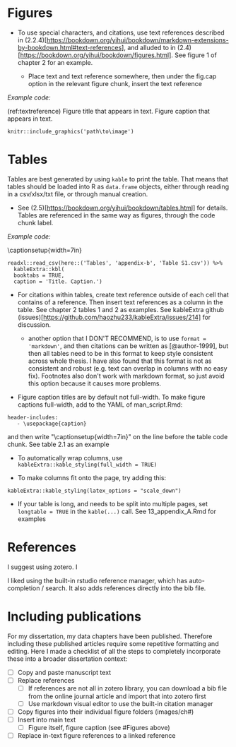 # Figures

- To use special characters, and citations, use text references described in (2.2.4)[https://bookdown.org/yihui/bookdown/markdown-extensions-by-bookdown.html#text-references], and alluded to in (2.4)[https://bookdown.org/yihui/bookdown/figures.html]. See figure 1 of chapter 2 for an example.

  - Place text and text reference somewhere, then under the fig.cap option in the relevant figure chunk, insert the text reference
  
*Example code:*

<!-- begin example -->

(ref:textreference) Figure title that appears in text. Figure caption that appears in text.

```{r codechunktitle, fig.cap="(ref:textreference)", eval=T, echo=T, echo=FALSE, fig.align='center', out.extra=''}
knitr::include_graphics('path\to\image')
```

<!-- end example -->

# Tables

Tables are best generated by using `kable` to print the table. That means that tables should be loaded into R as  `data.frame` objects, either through reading in a csv/xlsx/txt file, or through manual creation. 

- See (2.5)[https://bookdown.org/yihui/bookdown/tables.html] for details. Tables are referenced in the same way as figures, through the code chunk label.

*Example code:*

<!-- begin example -->

\captionsetup{width=7in} <!-- this is to make sure the table caption stays in margins -->

```{r BTabS1, eval = FALSE, echo = T, echo=FALSE, warning = FALSE, message=FALSE,  out.extra=''}
readxl::read_csv(here::('Tables', 'appendix-b', 'Table S1.csv')) %>%
  kableExtra::kbl(
  booktabs = TRUE,
  caption = 'Title. Caption.')
```

<!-- end example -->

- For citations within tables, create text reference outside of each cell that contains of a reference. Then insert text references as a column in the table. See chapter 2 tables 1 and 2 as examples. See kableExtra github (issues)[https://github.com/haozhu233/kableExtra/issues/214] for discussion.

  - another option that I DON'T RECOMMEND, is to use `format = 'markdown'`, and then citations can be written as [@author-1999], but then all tables need to be in this format to keep style consistent across whole thesis. I have also found that this format is not as consistent and robust (e.g. text can overlap in columns with no easy fix). Footnotes also don't work with markdown format, so just avoid this option because it causes more problems.

- Figure caption titles are by default not full-width. To make figure captions full-width, add to the YAML of man_script.Rmd:

```
header-includes:
   - \usepackage{caption}
```

and then write "\captionsetup{width=7in}" on the line before the table code chunk. See table 2.1 as an example

- To automatically wrap columns, use `kableExtra::kable_styling(full_width = TRUE)`


- To make columns fit onto the page, try adding this:

`kableExtra::kable_styling(latex_options = "scale_down")`

- If your table is long, and needs to be split into multiple pages, set 
`longtable = TRUE` in the `kable(...)` call. See 13_appendix_A.Rmd for examples

# References

I suggest using zotero. I

I liked using the built-in rstudio reference manager, which has auto-completion / search. It also adds references directly into the bib file.

# Including publications

For my dissertation, my data chapters have been published. Therefore including these published articles require some repetitive formatting and editing. Here I made a checklist of all the steps to completely incorporate these into a broader dissertation context:

-[ ] Copy and paste manuscript text
-[ ] Replace references 
  -[ ] If references are not all in zotero library, you can download a bib file from the online journal article and import that into zotero first
  -[ ] Use markdown visual editor to use the built-in citation manager
-[ ] Copy figures into their individual figure folders (images/ch#)
-[ ] Insert into main text
  -[ ] Figure itself, figure caption (see #Figures above)
-[ ] Replace in-text figure references to a linked reference
